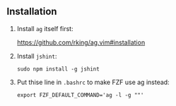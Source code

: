 ## Installation

1. Install `ag` itself first:

   https://github.com/rking/ag.vim#installation

2. Install `jshint`:

   `sudo npm install -g jshint`

3. Put thise line in `.bashrc` to make FZF use ag instead:

   `export FZF_DEFAULT_COMMAND='ag -l -g ""'`

